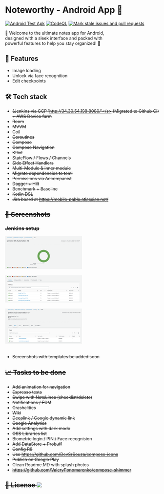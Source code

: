 # Noteworthy - Android App 🚀

[![Android Test Apk](https://github.com/mobile-pablo/iOS-Notes/actions/workflows/android.yml/badge.svg?branch=master)](https://github.com/mobile-pablo/iOS-Notes/actions/workflows/android.yml)
[![CodeQL](https://github.com/mobile-pablo/iOS-Notes/actions/workflows/codeql.yml/badge.svg?branch=master)](https://github.com/mobile-pablo/iOS-Notes/actions/workflows/codeql.yml)
[![Mark stale issues and pull requests](https://github.com/mobile-pablo/iOS-Notes/actions/workflows/stale.yml/badge.svg)](https://github.com/mobile-pablo/iOS-Notes/actions/workflows/stale.yml)
<br/>

🌟 Welcome to the ultimate notes app for Android, <br/>
designed with a sleek interface and packed with<br/>
powerful features to help you stay organized! 🌟
<br/>

## 🎯 Features 

* Image loading
* Unlock via face recognition
* Edit checkpoints

## 🛠️ Tech stack

* <s>(Jenkins via GCP  'http://34.30.54.198:8080/'</s> (Migrated to Github CI) + AWS Device farm
* Room
* MVVM
* Coil
* Coroutines
* Compose
* Compose Navigation
* Ktlint
* StateFlow / Flows / Channels
* Side Effect Handlers
* Multi-Module & inner module
* Migrate dependencies to toml
* Permissions via Accompanist
* Dagger + Hilt
* Benchmark + Baseline
* Kotlin DSL
* Jira board at https://mobile-pablo.atlassian.net/

## 🎨 Screenshots

### Jenkins setup
<img src="readme_img/ci_works_1.png" width="50%"/><br/><br/>
<img src="readme_img/ci_works_2.png" width="50%"/><br/><br/>
<img src="readme_img/ci_works_3.png" width="50%"/><br/><br/>

* Screenshots with templates be added soon

## 📈 Tasks to be done

* Add animation for navigation
* Espresso tests
* Swipe with NoteLines  (checklist/delete)
* Notifications / FCM
* Crashalitics
* Wiki
* Deeplink / Google dynamic link
* Google Analytics
* Add settings with dark mode
* OSS Libraries list
* Biometric login / PIN / Face recognision
* Add DataStore + Probuff
* Config R8
* Use https://github.com/DevSrSouza/compose-icons
* Publish on Google Play
* Clean Readme.MD with splash photos
* https://github.com/ValeryPonomarenko/compose-shimmer

## 📖 License <a href="https://github.com/mobile-pablo/iOS-Notes/blob/master/LICENSE"><img src="https://img.shields.io/github/license/DAVFoundation/captain-n3m0.svg?style=flat-square"/></a>



